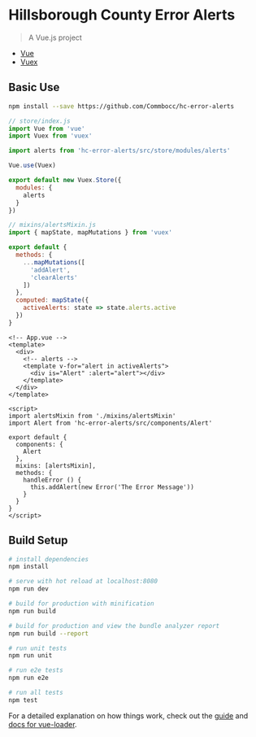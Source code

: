 # Hillsborough County Error Alerts

> A Vue.js project


* [Vue](https://vuejs.org/)
* [Vuex](https://vuex.vuejs.org/en/)

## Basic Use

```bash
npm install --save https://github.com/Commbocc/hc-error-alerts
```

```js
// store/index.js
import Vue from 'vue'
import Vuex from 'vuex'

import alerts from 'hc-error-alerts/src/store/modules/alerts'

Vue.use(Vuex)

export default new Vuex.Store({
  modules: {
    alerts
  }
})
```

```js
// mixins/alertsMixin.js
import { mapState, mapMutations } from 'vuex'

export default {
  methods: {
    ...mapMutations([
      'addAlert',
      'clearAlerts'
    ])
  },
  computed: mapState({
    activeAlerts: state => state.alerts.active
  })
}
```

```vue
<!-- App.vue -->
<template>
  <div>
    <!-- alerts -->
    <template v-for="alert in activeAlerts">
      <div is="Alert" :alert="alert"></div>
    </template>
  </div>
</template>

<script>
import alertsMixin from './mixins/alertsMixin'
import Alert from 'hc-error-alerts/src/components/Alert'

export default {
  components: {
    Alert
  },
  mixins: [alertsMixin],
  methods: {
    handleError () {
      this.addAlert(new Error('The Error Message'))
    }
  }
}
</script>
```

## Build Setup

``` bash
# install dependencies
npm install

# serve with hot reload at localhost:8080
npm run dev

# build for production with minification
npm run build

# build for production and view the bundle analyzer report
npm run build --report

# run unit tests
npm run unit

# run e2e tests
npm run e2e

# run all tests
npm test
```

For a detailed explanation on how things work, check out the [guide](http://vuejs-templates.github.io/webpack/) and [docs for vue-loader](http://vuejs.github.io/vue-loader).

